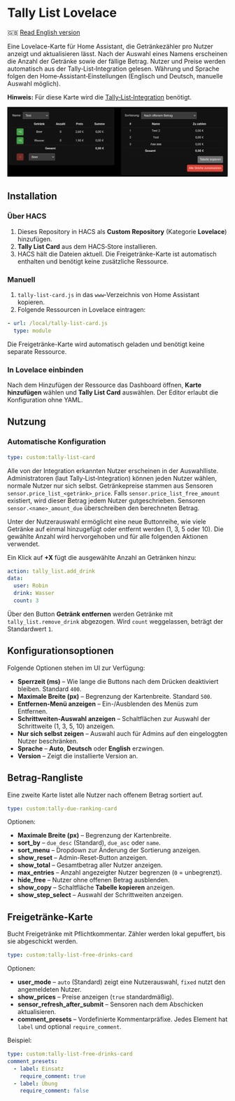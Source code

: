# Tally List Lovelace

🇬🇧 [Read English version](README.md)

Eine Lovelace-Karte für Home Assistant, die Getränkezähler pro Nutzer anzeigt und aktualisieren lässt. Nach der Auswahl eines Namens erscheinen die Anzahl der Getränke sowie der fällige Betrag. Nutzer und Preise werden automatisch aus der Tally‑List‑Integration gelesen. Währung und Sprache folgen den Home‑Assistant‑Einstellungen (Englisch und Deutsch, manuelle Auswahl möglich).

**Hinweis:** Für diese Karte wird die [Tally‑List‑Integration](https://github.com/Spider19996/ha-tally-list) benötigt.

![Screenshot der Tally List Karte](images/image1.png)

## Installation

### Über HACS
1. Dieses Repository in HACS als **Custom Repository** (Kategorie **Lovelace**) hinzufügen.
2. **Tally List Card** aus dem HACS‑Store installieren.
3. HACS hält die Dateien aktuell. Die Freigetränke-Karte ist automatisch enthalten und benötigt keine zusätzliche Ressource.

### Manuell
1. `tally-list-card.js` in das `www`‑Verzeichnis von Home Assistant kopieren.
2. Folgende Ressourcen in Lovelace eintragen:
```yaml
- url: /local/tally-list-card.js
  type: module
```

Die Freigetränke-Karte wird automatisch geladen und benötigt keine separate Ressource.

### In Lovelace einbinden
Nach dem Hinzufügen der Ressource das Dashboard öffnen, **Karte hinzufügen** wählen und **Tally List Card** auswählen. Der Editor erlaubt die Konfiguration ohne YAML.

## Nutzung

### Automatische Konfiguration
```yaml
type: custom:tally-list-card
```
Alle von der Integration erkannten Nutzer erscheinen in der Auswahlliste. Administratoren (laut Tally‑List‑Integration) können jeden Nutzer wählen, normale Nutzer nur sich selbst. Getränkepreise stammen aus Sensoren `sensor.price_list_<getränk>_price`. Falls `sensor.price_list_free_amount` existiert, wird dieser Betrag jedem Nutzer gutgeschrieben. Sensoren `sensor.<name>_amount_due` überschreiben den berechneten Betrag.

Unter der Nutzerauswahl ermöglicht eine neue Buttonreihe, wie viele Getränke auf einmal hinzugefügt oder entfernt werden (1, 3, 5 oder 10). Die gewählte Anzahl wird hervorgehoben und für alle folgenden Aktionen verwendet.

Ein Klick auf **+X** fügt die ausgewählte Anzahl an Getränken hinzu:

```yaml
action: tally_list.add_drink
data:
  user: Robin
  drink: Wasser
  count: 3
```

Über den Button **Getränk entfernen** werden Getränke mit `tally_list.remove_drink` abgezogen. Wird `count` weggelassen, beträgt der Standardwert `1`.

## Konfigurationsoptionen

Folgende Optionen stehen im UI zur Verfügung:

* **Sperrzeit (ms)** – Wie lange die Buttons nach dem Drücken deaktiviert bleiben. Standard `400`.
* **Maximale Breite (px)** – Begrenzung der Kartenbreite. Standard `500`.
* **Entfernen-Menü anzeigen** – Ein-/Ausblenden des Menüs zum Entfernen.
* **Schrittweiten-Auswahl anzeigen** – Schaltflächen zur Auswahl der Schrittweite (1, 3, 5, 10) anzeigen.
* **Nur sich selbst zeigen** – Auswahl auch für Admins auf den eingeloggten Nutzer beschränken.
* **Sprache** – **Auto**, **Deutsch** oder **English** erzwingen.
* **Version** – Zeigt die installierte Version an.

## Betrag-Rangliste

Eine zweite Karte listet alle Nutzer nach offenem Betrag sortiert auf.

```yaml
type: custom:tally-due-ranking-card
```

Optionen:

* **Maximale Breite (px)** – Begrenzung der Kartenbreite.
* **sort_by** – `due_desc` (Standard), `due_asc` oder `name`.
* **sort_menu** – Dropdown zur Änderung der Sortierung anzeigen.
* **show_reset** – Admin-Reset-Button anzeigen.
* **show_total** – Gesamtbetrag aller Nutzer anzeigen.
* **max_entries** – Anzahl angezeigter Nutzer begrenzen (`0` = unbegrenzt).
* **hide_free** – Nutzer ohne offenen Betrag ausblenden.
* **show_copy** – Schaltfläche **Tabelle kopieren** anzeigen.
* **show_step_select** – Auswahl der Schrittweiten anzeigen.

## Freigetränke-Karte

Bucht Freigetränke mit Pflichtkommentar. Zähler werden lokal gepuffert, bis sie abgeschickt werden.

```yaml
type: custom:tally-list-free-drinks-card
```

Optionen:

* **user_mode** – `auto` (Standard) zeigt eine Nutzerauswahl, `fixed` nutzt den angemeldeten Nutzer.
* **show_prices** – Preise anzeigen (`true` standardmäßig).
* **sensor_refresh_after_submit** – Sensoren nach dem Abschicken aktualisieren.
* **comment_presets** – Vordefinierte Kommentarpräfixe. Jedes Element hat `label` und optional `require_comment`.

Beispiel:

```yaml
type: custom:tally-list-free-drinks-card
comment_presets:
  - label: Einsatz
    require_comment: true
  - label: Übung
    require_comment: false
```

